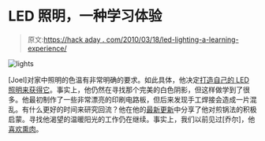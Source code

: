 # LED 照明，一种学习体验

> 原文:[https://hack aday . com/2010/03/18/led-lighting-a-learning-experience/](https://hackaday.com/2010/03/18/led-lighting-a-learning-experience/)

![](../Images/9391f30970adcf93746ed9dfdc8308b9.png "lights")

[Joel]对家中照明的色温有非常明确的要求。如此具体，他决定[打造自己的 LED 照明来获得它](http://jmillerid.com/wordpress/2010/03/led-lighting-part-1/)。事实上，他仍然在寻找那个完美的白色阴影，但这样做学到了很多。他最初制作了一些非常漂亮的印刷电路板，但后来发现手工焊接会造成一片混乱。有什么更好的时间来研究回流？他在他的[最新更新](http://jmillerid.com/wordpress/2010/03/led-lighting-part-2/)中分享了他对煎锅法的积极启蒙。寻找他渴望的温暖阳光的工作仍在继续。事实上，我们以前见过[乔尔]，他[喜欢熏肉](http://hackaday.com/2009/12/31/meat-smoker-from-55gal-drums/)。